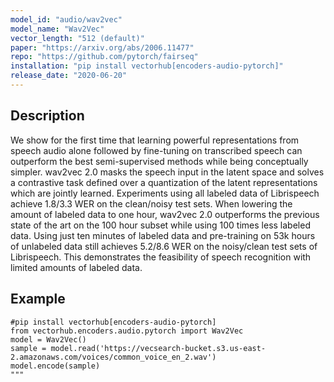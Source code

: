 ```yaml
---
model_id: "audio/wav2vec"
model_name: "Wav2Vec" 
vector_length: "512 (default)" 
paper: "https://arxiv.org/abs/2006.11477"
repo: "https://github.com/pytorch/fairseq"
installation: "pip install vectorhub[encoders-audio-pytorch]"
release_date: "2020-06-20"
---
```


## Description

We show for the first time that learning powerful representations from speech audio alone followed by fine-tuning on transcribed speech can outperform the best semi-supervised methods while being conceptually simpler. wav2vec 2.0 masks the speech input in the latent space and solves a contrastive task defined over a quantization of the latent representations which are jointly learned. Experiments using all labeled data of Librispeech achieve 1.8/3.3 WER on the clean/noisy test sets. When lowering the amount of labeled data to one hour, wav2vec 2.0 outperforms the previous state of the art on the 100 hour subset while using 100 times less labeled data. Using just ten minutes of labeled data and pre-training on 53k hours of unlabeled data still achieves 5.2/8.6 WER on the noisy/clean test sets of Librispeech. This demonstrates the feasibility of speech recognition with limited amounts of labeled data.

## Example

```
#pip install vectorhub[encoders-audio-pytorch]
from vectorhub.encoders.audio.pytorch import Wav2Vec
model = Wav2Vec()
sample = model.read('https://vecsearch-bucket.s3.us-east-2.amazonaws.com/voices/common_voice_en_2.wav')
model.encode(sample)
"""
```
